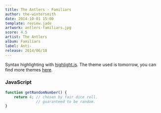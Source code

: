 ```yaml
---
title: The Antlers - Familiars
author: the-wintersmith
date: 2014-10-01 15:00
template: review.jade
artwork: antlers-familiars.jpg
score: 4.5
artist: The Antlers
album: Familiars
label: Anti-
release: 2014/06/18
---
```


Syntax highlighting with [highlight.js](http://softwaremaniacs.org/soft/highlight/en/).
The theme used is tomorrow, you can find more themes [here](http://jmblog.github.io/color-themes-for-highlightjs/).

<span class="more"></span>

### JavaScript

```javascript
function getRandomNumber() {
    return 4; // chosen by fair dice roll.
              // guaranteed to be random.
}
```
